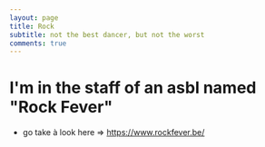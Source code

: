 ```yaml
---
layout: page
title: Rock
subtitle: not the best dancer, but not the worst
comments: true
---
```


# I'm in the staff of an asbl named "Rock Fever"
- go take à look here => https://www.rockfever.be/